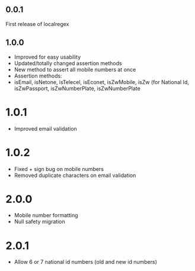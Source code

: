 ## 0.0.1
First release of localregex

## 1.0.0
* Improved for easy usability
* Updated/totally changed assertion methods
* New method to assert all mobile numbers at once
* Assertion methods:
* isEmail, isNetone, isTelecel, isEconet, isZwMobile, isZw (for National Id, isZwPassport, isZwNumberPlate, isZwNumberPlate

# 1.0.1
* Improved email validation

# 1.0.2
* Fixed + sign bug on mobile numbers
* Removed duplicate characters on email validation

# 2.0.0
* Mobile number formatting
* Null safety migration

# 2.0.1
* Allow 6 or 7 national id numbers (old and new id numbers)
